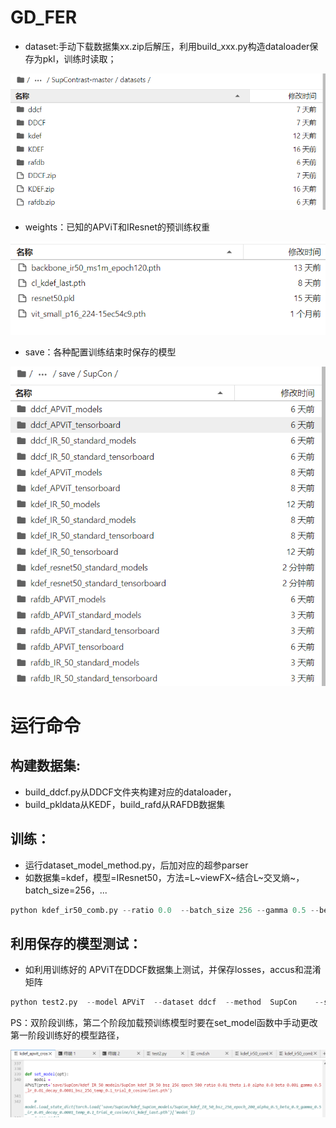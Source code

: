 # GD_FER

* dataset:手动下载数据集xx.zip后解压，利用build_xxx.py构造dataloader保存为pkl，训练时读取；

![image-20240524145706216](./assets/image-20240524145706216.png)

* weights：已知的APViT和IResnet的预训练权重

![image-20240524145851986](./assets/image-20240524145851986.png)

* save：各种配置训练结束时保存的模型

![image-20240524145649828](./assets/image-20240524145649828.png)

# 运行命令

## 构建数据集:

* build_ddcf.py从DDCF文件夹构建对应的dataloader，
* build_pkldata从KEDF，build_rafd从RAFDB数据集

## 训练：

* 运行dataset_model_method.py，后加对应的超参parser
* 如数据集=kdef，模型=IResnet50，方法=L~viewFX~结合L~交叉熵~，batch_size=256，...

```py
python kdef_ir50_comb.py --ratio 0.0  --batch_size 256 --gamma 0.5 --beta 0.001 --learning_rate 0.01 --weight_decay 5e-4 --temp 0.07 --cosine
```

## 利用保存的模型测试：

* 如利用训练好的 APViT在DDCF数据集上测试，并保存losses，accus和混淆矩阵

```py
python test2.py  --model APViT  --dataset ddcf  --method  SupCon	--special Contrast
```

PS：双阶段训练，第二个阶段加载预训练模型时要在set_model函数中手动更改第一阶段训练好的模型路径，

![image-20240524155721037](./assets/image-20240524155721037.png)
